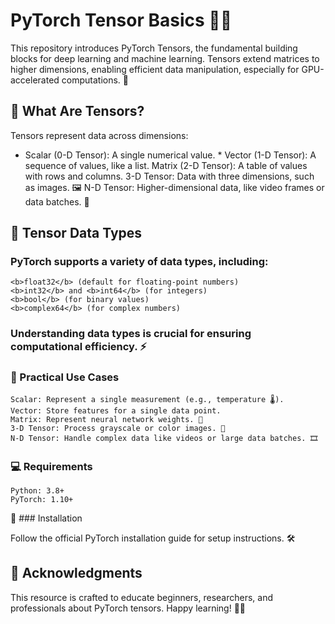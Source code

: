 # PyTorch Tensor Basics 🧮🔥

This repository introduces PyTorch Tensors, the fundamental building blocks for deep learning and machine learning. Tensors extend matrices to higher dimensions, enabling efficient data manipulation, especially for GPU-accelerated computations. 🚀
## 🔑 What Are Tensors?

Tensors represent data across dimensions:

   * Scalar (0-D Tensor): A single numerical value.
    * Vector (1-D Tensor): A sequence of values, like a list.
    Matrix (2-D Tensor): A table of values with rows and columns.
    3-D Tensor: Data with three dimensions, such as images. 🖼️
    N-D Tensor: Higher-dimensional data, like video frames or data batches. 🎥

## 📂 Tensor Data Types

### PyTorch supports a variety of data types, including:

    <b>float32</b> (default for floating-point numbers)
    <b>int32</b> and <b>int64</b> (for integers)
    <b>bool</b> (for binary values)
    <b>complex64</b> (for complex numbers)

### Understanding data types is crucial for ensuring computational efficiency. ⚡
### 🌟 Practical Use Cases

    Scalar: Represent a single measurement (e.g., temperature 🌡️).
    Vector: Store features for a single data point.
    Matrix: Represent neural network weights. 🧠
    3-D Tensor: Process grayscale or color images. 🌈
    N-D Tensor: Handle complex data like videos or large data batches. 🎞️

### 💻 Requirements

    Python: 3.8+
    PyTorch: 1.10+

🔧 ### Installation

Follow the official PyTorch installation guide for setup instructions. 🛠️
## 🙌 Acknowledgments

This resource is crafted to educate beginners, researchers, and professionals about PyTorch tensors. Happy learning! 📘✨
